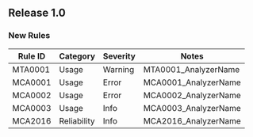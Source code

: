 ﻿## Release 1.0

### New Rules
 Rule ID | Category    | Severity | Notes                
---------|-------------|----------|----------------------
 MTA0001 | Usage       | Warning  | MTA0001_AnalyzerName 
 MCA0001 | Usage       | Error    | MCA0001_AnalyzerName 
 MCA0002 | Usage       | Error    | MCA0002_AnalyzerName 
 MCA0003 | Usage       | Info     | MCA0003_AnalyzerName 
 MCA2016 | Reliability | Info     | MCA2016_AnalyzerName 
